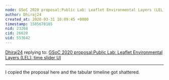 ```yaml
---
node: GSoC 2020 proposal:Public Lab: Leaflet Environmental Layers (LEL): time slider UI
author: Dhiraj24
created_at: 2020-03-31 18:09:45 +0000
timestamp: 1585678185
nid: 23268
cid: 26620
uid: 553642
---
```




[Dhiraj24](../profile/Dhiraj24) replying to: [GSoC 2020 proposal:Public Lab: Leaflet Environmental Layers (LEL): time slider UI](../notes/Dhiraj24/03-31-2020/gsoc-2020-proposal-public-lab-leaflet-environmental-layers-lel-time-slider-ui)

----
I copied the proposal here and the tabular timeline got shattered.